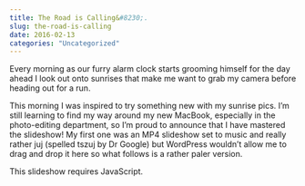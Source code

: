 ```yaml
---
title: The Road is Calling&#8230;.
slug: the-road-is-calling
date: 2016-02-13
categories: "Uncategorized"
---
```


<p>Every morning as our furry alarm clock starts grooming himself for the day ahead I look out onto sunrises that make me want to grab my camera before heading out for a run.</p>
<p>This morning I was inspired to try something new with my sunrise pics. I’m still learning to find my way around my new MacBook, especially in the photo-editing department, so I’m proud to announce that I have mastered the slideshow! My first one was an MP4 slideshow set to music and really rather juj (spelled tszuj by Dr Google) but WordPress wouldn’t allow me to drag and drop it here so what follows is a rather paler version.</p>
<p class="jetpack-slideshow-noscript robots-nocontent">This slideshow requires JavaScript.</p><div id="gallery-751-1-slideshow" class="slideshow-window jetpack-slideshow slideshow-black" data-trans="fade" data-autostart="1" data-gallery="[{&#34;src&#34;:&#34;https:\/\/lowlyj.files.wordpress.com\/2016\/02\/img_1223.jpg&#34;,&#34;id&#34;:&#34;759&#34;,&#34;title&#34;:&#34;IMG_1223&#34;,&#34;alt&#34;:&#34;&#34;,&#34;caption&#34;:&#34;&#34;,&#34;itemprop&#34;:&#34;image&#34;},{&#34;src&#34;:&#34;https:\/\/lowlyj.files.wordpress.com\/2016\/02\/img_1228.jpg&#34;,&#34;id&#34;:&#34;755&#34;,&#34;title&#34;:&#34;IMG_1228&#34;,&#34;alt&#34;:&#34;&#34;,&#34;caption&#34;:&#34;&#34;,&#34;itemprop&#34;:&#34;image&#34;},{&#34;src&#34;:&#34;https:\/\/lowlyj.files.wordpress.com\/2016\/02\/img_1222.jpg&#34;,&#34;id&#34;:&#34;758&#34;,&#34;title&#34;:&#34;IMG_1222&#34;,&#34;alt&#34;:&#34;&#34;,&#34;caption&#34;:&#34;&#34;,&#34;itemprop&#34;:&#34;image&#34;},{&#34;src&#34;:&#34;https:\/\/lowlyj.files.wordpress.com\/2016\/02\/img_1221.jpg&#34;,&#34;id&#34;:&#34;757&#34;,&#34;title&#34;:&#34;IMG_1221&#34;,&#34;alt&#34;:&#34;&#34;,&#34;caption&#34;:&#34;&#34;,&#34;itemprop&#34;:&#34;image&#34;},{&#34;src&#34;:&#34;https:\/\/lowlyj.files.wordpress.com\/2016\/02\/img_1219-1.jpg&#34;,&#34;id&#34;:&#34;756&#34;,&#34;title&#34;:&#34;IMG_1219 (1)&#34;,&#34;alt&#34;:&#34;&#34;,&#34;caption&#34;:&#34;&#34;,&#34;itemprop&#34;:&#34;image&#34;}]" itemscope="" itemtype="https://schema.org/ImageGallery"></div>
<p> </p>
<p> </p>







